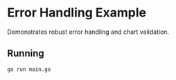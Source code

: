 # Error Handling Example

Demonstrates robust error handling and chart validation.

## Running

```bash
go run main.go
```
